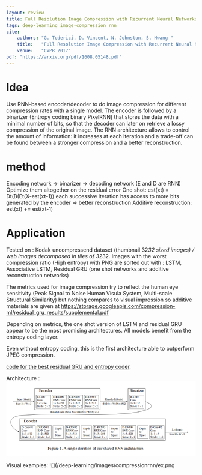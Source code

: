 ```yaml
---
layout: review
title: Full Resolution Image Compression with Recurrent Neural Networks
tags: deep-learning image-compression rnn
cite:
    authors: "G. Toderici, D. Vincent, N. Johnston, S. Hwang "
    title:   "Full Resolution Image Compression with Recurrent Neural Networks"
    venue:   "CVPR 2017"
pdf: "https://arxiv.org/pdf/1608.05148.pdf"
---
```


# Idea
  Use RNN-based encoder/decoder to do image compression for different compression rates with a single model. The encoder is followed by a binarizer (Entropy coding binary PixelRNN) that stores the data with a minimal number of bits, so that the decoder can later on retrieve a lossy compression of the original image. The RNN architecture allows to control the amount of information: it increases at each iteration and a trade-off can be found between a stronger compression and a better reconstruction.
   
# method
Encoding network → binarizer → decoding network (E and D are RNN) Optimize them altogether on the residual error
One shot: est(xt) = Dt(B(Et(X-est(xt-1)) each successive iteration has access to more bits generated by the encoder => better reconstruction
Additive reconstruction: est(xt) += est(xt-1)

# Application
Tested on : Kodak uncompressend dataset (thumbnail 32*32 sized images) / web images decomposed in tiles of 32*32. Images with the worst compression ratio (High entropy) with PNG are sorted out 
with : LSTM, Associative LSTM, Residual GRU (one shot networks and additive reconstruction networks)

The metrics used for image compression try to reflect the human eye sensitivity (Peak Signal to Noise Human Visula System, Multi-scale Structural Similarity) but nothing compares to visual impression so additive materials are given at https://storage.googleapis.com/compression-ml/residual_gru_results/supplemental.pdf

Depending on metrics, the one shot version of LSTM and residual GRU appear to be the most promising architectures. All models benefit from the entropy coding layer.

Even without entropy coding, this is the first architecture able to outperform JPEG compression.

[code for the best residual GRU and entropy coder](https://github.com/tensorflow/models/tree/master/compression).

Architecture :
![](/deep-learning/images/compressionrnn/arch.png)

Visual examples:
![](/deep-learning/images/compressionrnn/ex.png





